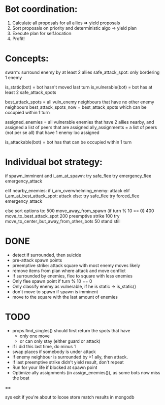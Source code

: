 
# Bot coordination:

1. Calculate all proposals for all allies => yield proposals
2. Sort proposals on priority and deterministic algo => yield plan
3. Execute plan for self.location
4. Profit!

# Concepts:

swarm: surround enemy by at least 2 allies
safe_attack_spot: only bordering 1 enemy

is_static(bot) = bot hasn't moved last turn
is_vulnerable(bot) = bot has at least 2 safe_attack_spots

best_attack_spots = all vuln_enemy neighbours that have no other enemy neighbours 
best_attack_spots_now = best_attack_spots which can be occupied within 1 turn

assigned_enemies = all vulnerable enemies that have 2 allies nearby, 
                   and assigned a list of peers that are assigned
ally_assignments = a list of peers (not per se all) that have 1 enemy loc assigned

is_attackable(bot) = bot has  that can be occupied within 1 turn

# Individual bot strategy:

if spawn_imminent and i_am_at_spawn:
    try safe_flee
    try emergency_flee
    emergency_attack

elif nearby_enemies:
    if i_am_overwhelming_enemy: attack
    elif i_am_at_best_attack_spot: attack
    else:
        try safe_flee
        try forced_flee
        emergency_attack

else sort options to:
    500 move_away_from_spawn (if turn % 10 == 0)
    400 move_to_best_attack_spot
    200 preemptive strike
    100 try move_to_center_but_away_from_other_bots
     50 stand still

# DONE
* detect if surrounded, then suicide
* pre-attack spawn points
* preemptive strike: attack square with most enemy moves likely
* remove items from plan where attack and move conflict
* If surrounded by enemies, flee to square with less enemies
* Only flee spawn point if turn % 10 == 0
* Only classify enemy as vulnerable, if he is static -> is_static()
* don't move to spawn if spawn is imminent
* move to the square with the last amount of enemies


# TODO

* props.find_singles() should first return the spots that have
  * only one move
  * or can only stay (either guard or attack)
* if i did this last time, do minus 1
* swap places if somebody is under attack
* If enemy neighbour is surrounded by >1 ally, then attack. 
* If last preemptive strike didn't yield result, don't repeat
* Run for your life if blocked at spawn point
* Optimize ally assignments (in assign_enemies()), as some bots now miss the boat

==

sys exit if you're about to loose
store match results in mongodb
